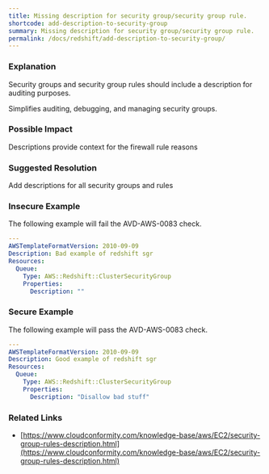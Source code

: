 ```yaml
---
title: Missing description for security group/security group rule.
shortcode: add-description-to-security-group
summary: Missing description for security group/security group rule. 
permalink: /docs/redshift/add-description-to-security-group/
---
```


### Explanation

Security groups and security group rules should include a description for auditing purposes.

Simplifies auditing, debugging, and managing security groups.

### Possible Impact
Descriptions provide context for the firewall rule reasons

### Suggested Resolution
Add descriptions for all security groups and rules


### Insecure Example

The following example will fail the AVD-AWS-0083 check.

```yaml
---
AWSTemplateFormatVersion: 2010-09-09
Description: Bad example of redshift sgr
Resources:
  Queue:
    Type: AWS::Redshift::ClusterSecurityGroup
    Properties:
      Description: ""


```



### Secure Example

The following example will pass the AVD-AWS-0083 check.

```yaml
---
AWSTemplateFormatVersion: 2010-09-09
Description: Good example of redshift sgr
Resources:
  Queue:
    Type: AWS::Redshift::ClusterSecurityGroup
    Properties:
      Description: "Disallow bad stuff"


```




### Related Links


- [https://www.cloudconformity.com/knowledge-base/aws/EC2/security-group-rules-description.html](https://www.cloudconformity.com/knowledge-base/aws/EC2/security-group-rules-description.html)


